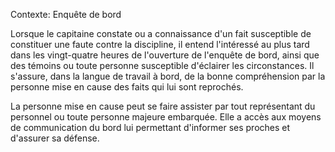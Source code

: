 Contexte: Enquête de bord

Lorsque le capitaine constate ou a connaissance d'un fait susceptible de constituer une faute contre la discipline, il entend l'intéressé au plus tard dans les vingt-quatre heures de l'ouverture de l'enquête de bord, ainsi que des témoins ou toute personne susceptible d'éclairer les circonstances. Il s'assure, dans la langue de travail à bord, de la bonne compréhension par la personne mise en cause des faits qui lui sont reprochés.

La personne mise en cause peut se faire assister par tout représentant du personnel ou toute personne majeure embarquée. Elle a accès aux moyens de communication du bord lui permettant d'informer ses proches et d'assurer sa défense.